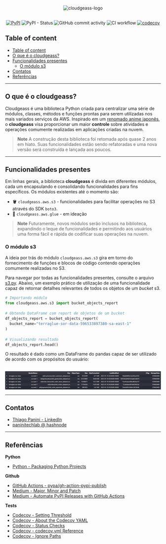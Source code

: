 <div align="center">
    <br><img src="https://github.com/ThiagoPanini/cloudgeass/blob/main/docs/imgs/01-header-readme.png?raw=true" alt="cloudgeass-logo">
</div>

<div align="center">  
  <br>
  
  [![PyPI](https://img.shields.io/pypi/v/cloudgeass?color=purple)](https://pypi.org/project/cloudgeass/)
    ![PyPI - Status](https://img.shields.io/pypi/status/cloudgeass?color=red)
  ![GitHub commit activity](https://img.shields.io/github/commit-activity/m/ThiagoPanini/cloudgeass?color=blue)
  ![CI workflow](https://img.shields.io/github/actions/workflow/status/ThiagoPanini/cloudgeass/ci-cloudgeass-main.yml?label=ci)
  [![codecov](https://codecov.io/github/ThiagoPanini/cloudgeass/branch/main/graph/badge.svg?token=7HI1YGS4AA)](https://codecov.io/github/ThiagoPanini/cloudgeass)

</div>

## Table of content

- [Table of content](#table-of-content)
- [O que é o cloudgeass?](#o-que-é-o-cloudgeass)
- [Funcionalidades presentes](#funcionalidades-presentes)
  - [O módulo s3](#o-módulo-s3)
- [Contatos](#contatos)
- [Referências](#referências)

___

## O que é o cloudgeass?

Cloudgeass é uma biblioteca Python criada para centralizar uma série de módulos, classes, métodos e funções prontas para serem utilizadas nos mais variados serviços da AWS. Inspirado em um [renomado anime japonês](https://en.wikipedia.org/wiki/Code_Geass), o **cloudgeass** visa proporcionar um maior **controle** sobre atividades e operações comumente realizadas em aplicações criadas na nuvem.

> **Note**
> A construção desta biblioteca foi retomada após quase 2 anos em hiato. Suas funcionalidades estão sendo refatoradas e uma nova versão será construída e lançada aos poucos.

___

## Funcionalidades presentes

Em linhas gerais, a biblioteca **cloudgeass** é divida em diferentes módulos, cada um encapsulando e consolidando funcionalidades para fins específicos. Os módulos existentes até o momento são:

- 🪣 `cloudgeass.aws.s3` - funcionalidades para facilitar operações no S3 através do SDK `boto3`.
- 🧼 `cloudgeass.aws.glue` - em ideação

> **Note**
> Futuramente, novos módulos serão inclusos na biblioteca, expandindo o leque de funcionalidades e permitindo aos usuários uma forma fácil e rápida de codificar suas operações na nuvem.


### O módulo s3

A ideia por trás do módulo `cloudgeass.aws.s3` gira em torno do fornecimento de funções e blocos de código contendo operações comumente realizadas no S3.

Para navegar por todas as funcionalidades presentes, consulte o arquivo [s3.py](https://github.com/ThiagoPanini/cloudgeass/blob/main/cloudgeass/aws/s3.py). Abaixo, um exemplo prático de utilização de uma funcionalidade capaz de retornar detalhes relevantes de todos os objetos de um *bucket* s3.

```python
# Importando módulo
from cloudgeass.aws.s3 import bucket_objects_report

# Obtendo DataFrame com report de objetos de um bucket
df_objects_report = bucket_objects_report(
  bucket_name="terraglue-sor-data-596533897380-sa-east-1"
)

# Visualizando resultado
df_objects_report.head()
```

O resultado é dado como um DataFrame do pandas capaz de ser utilizado de acordo com os propósitos do usuário:

<div align="center">
    <br><img src="https://github.com/ThiagoPanini/cloudgeass/blob/main/docs/imgs/readme-s3-example-bucket_objects_report.png?raw=true" alt="bucket_objects_report">
</div>


___

## Contatos

- [Thiago Panini - LinkedIn](https://www.linkedin.com/in/thiago-panini/)
- [paninitechlab @ hashnode](https://panini.hashnode.dev/)

___

## Referências

**Python**

- [Python - Packaging Python Projects](https://packaging.python.org/en/latest/tutorials/packaging-projects/)

**Github**

- [GitHub Actions - pypa/gh-action-pypi-publish](https://github.com/marketplace/actions/pypi-publish)
- [Medium - Major, Minor and Patch](https://medium.com/fiverr-engineering/major-minor-patch-a5298e2e1798)
- [Medium - Automate PyPI Releases with GitHub Actions](https://medium.com/@VersuS_/automate-pypi-releases-with-github-actions-4c5a9cfe947d)

**Tests**
- [Codecov - Setting Threshold](https://github.com/codecov/codecov-action/issues/554#issuecomment-1261250304)
- [Codecov - About the Codecov YAML](https://docs.codecov.com/docs/codecov-yaml)
- [Codecov - Status Checks](https://docs.codecov.com/docs/commit-status)
- [Codecov - codecov.yml Reference](https://docs.codecov.com/docs/codecovyml-reference)
- [Codecov - Ignore Paths](https://docs.codecov.com/docs/ignoring-paths)